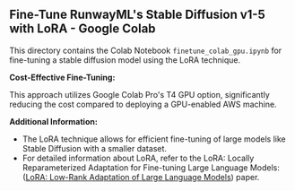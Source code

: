 ## Fine-Tune RunwayML's Stable Diffusion v1-5 with LoRA - Google Colab

This directory contains the Colab Notebook `finetune_colab_gpu.ipynb` for fine-tuning a stable diffusion model using the LoRA technique. 

**Cost-Effective Fine-Tuning:**

This approach utilizes Google Colab Pro's T4 GPU option, significantly reducing the cost compared to deploying a GPU-enabled AWS machine. 



**Additional Information:**

- The LoRA technique allows for efficient fine-tuning of large models like Stable Diffusion with a smaller dataset.
- For detailed information about LoRA, refer to the LoRA: Locally Reparameterized Adaptation for Fine-tuning Large Language Models: ([LoRA: Low-Rank Adaptation of Large Language Models](https://huggingface.co/papers/2106.09685)) paper.


